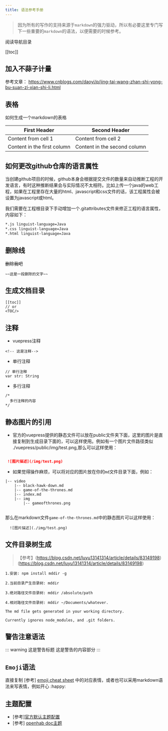 ```yaml
---
title: 语法参考手册
---
```


 > 因为所有的写作的支持来源于`markdown`的强力驱动，所以有必要这里专门写下一些重要的`markdown`的语法，以便需要的时候参考。

阅读导航目录
<!-- <TOC/> -->
[[toc]]

## 加入不蒜子计量

参考文章：
https://www.cnblogs.com/daoyi/p/jing-tai-wang-zhan-shi-yong-bu-suan-zi-xian-shi-li.html

## 表格

如何生成一个markdown的表格

First Header | Second Header
------------ | -------------
Content from cell 1 | Content from cell 2
Content in the first column | Content in the second column


## 如何更改github仓库的语言属性

  当创建github项目的时候，github本身会根据提交文件的数量来自动推断工程的开发语言，有时这种推断结果会与实际情况不太相符。比如上传一个java的web工程，如果在工程里存在大量的html、javascript和css文件的话，该工程属性会被设置为javascript或html。

  我们需要在工程根目录下手动增加一个.gitattributes文件来修正工程的语言属性，内容如下：

``` sh
*.js linguist-language=Java
*.css linguist-language=Java
*.html linguist-language=Java

```



## 删除线

~~删除我吧~~

```
~~这是一段删除的文字~~
```
## 生成文档目录

```
[[toc]]
// or
<TOC/>
```
## 注释

- vuepress注释
```
<!-- 这是注释-->
```

- 单行注释

```
// 单行注释
var str: String
```
- 多行注释

```
/*
  多行注释的内容
*/
```
## 静态图片的引用
 
 - 官方的vuepress提供的静态文件可以放在public文件夹下面，这里的图片是直接复制到生成目录下面的，可以这样使用。例如有一个图片文件路径类似 ./vuepress/public/img/test.png,那么可以这样使用： 
 ``` markdown   

  ![图片描述](/img/test.png)

 ```
- 如果觉得操作麻烦，可以将对应的图片放在你的`md`文件目录下面，例如：
```
|-- video
    |-- black-hawk-down.md
    |-- game-of-the-thrones.md
    |-- index.md
    |-- img
        |-- gameofthrones.png


```
那么在markdown文件`game-of-the-thrones.md`中的静态图片可以这样使用： 
```
  ![图片描述](./img/test.png)

```
## 文件目录树生成

> 【参考】(https://blog.csdn.net/luyu13141314/article/details/83149198)(https://blog.csdn.net/luyu13141314/article/details/83149198)

```
1.安装: npm install mddir -g

2.当前目录产生目录树: mddir

3.绝对路径文件目录树: mddir /absolute/path

4.相对路径文件目录树: mddir ~/Documents/whatever.

The md file gets generated in your working directory.

Currently ignores node_modules, and .git folders.
```

## 警告注意语法

::: warning 这是警告标题
这是警告的内容部分
:::

## `Emoji`语法

直接复制 [参考] [emoji cheat sheet](https://github.com/ikatyang/emoji-cheat-sheet) 中的对应表情，或者也可以采用markdown语法来写表情，例如开心 :happy:

## 主题配置

- [参考][官方默认主题配置](https://v1.vuepress.vuejs.org/zh/theme/)
- [参考] [openhab doc主题](https://github.com/openhab/openhab-docs)